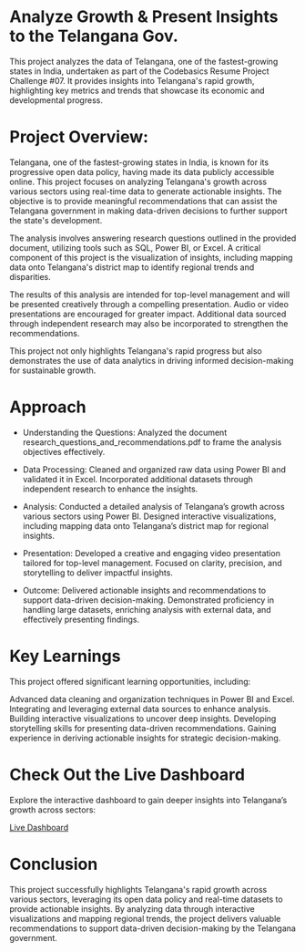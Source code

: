 # Analyze Growth & Present Insights to the Telangana Gov.
This project analyzes the data of Telangana, one of the fastest-growing states in India, undertaken as part of the Codebasics Resume Project Challenge #07.
It provides insights into Telangana's rapid growth, highlighting key metrics and trends that showcase its economic and developmental progress.

# Project Overview:

Telangana, one of the fastest-growing states in India, is known for its progressive open data policy, having made its data publicly accessible online. This project focuses on analyzing Telangana's growth across various sectors using real-time data to generate actionable insights. The objective is to provide meaningful recommendations that can assist the Telangana government in making data-driven decisions to further support the state's development.

The analysis involves answering research questions outlined in the provided document, utilizing tools such as SQL, Power BI, or Excel. A critical component of this project is the visualization of insights, including mapping data onto Telangana's district map to identify regional trends and disparities.

The results of this analysis are intended for top-level management and will be presented creatively through a compelling presentation. Audio or video presentations are encouraged for greater impact. Additional data sourced through independent research may also be incorporated to strengthen the recommendations.

This project not only highlights Telangana's rapid progress but also demonstrates the use of data analytics in driving informed decision-making for sustainable growth.

# Approach
* Understanding the Questions:
Analyzed the document research_questions_and_recommendations.pdf to frame the analysis objectives effectively.

* Data Processing:
Cleaned and organized raw data using Power BI and validated it in Excel.
Incorporated additional datasets through independent research to enhance the insights.

* Analysis:
Conducted a detailed analysis of Telangana’s growth across various sectors using Power BI.
Designed interactive visualizations, including mapping data onto Telangana’s district map for regional insights.

* Presentation:
Developed a creative and engaging video presentation tailored for top-level management.
Focused on clarity, precision, and storytelling to deliver impactful insights.

* Outcome:
Delivered actionable insights and recommendations to support data-driven decision-making.
Demonstrated proficiency in handling large datasets, enriching analysis with external data, and effectively presenting findings.

# Key Learnings
This project offered significant learning opportunities, including:

Advanced data cleaning and organization techniques in Power BI and Excel.
Integrating and leveraging external data sources to enhance analysis.
Building interactive visualizations to uncover deep insights.
Developing storytelling skills for presenting data-driven recommendations.
Gaining experience in deriving actionable insights for strategic decision-making.

# Check Out the Live Dashboard
Explore the interactive dashboard to gain deeper insights into Telangana’s growth across sectors:

[Live Dashboard](https://app.powerbi.com/view?r=eyJrIjoiOGMwYzM4ZWUtMzE3Ni00Nzc3LWE4ZjYtMmRhYjBlZDM4MjQ3IiwidCI6ImM2ZTU0OWIzLTVmNDUtNDAzMi1hYWU5LWQ0MjQ0ZGM1YjJjNCJ9)

# Conclusion
This project successfully highlights Telangana's rapid growth across various sectors, leveraging its open data policy and real-time datasets to provide actionable insights. By analyzing data through interactive visualizations and mapping regional trends, the project delivers valuable recommendations to support data-driven decision-making by the Telangana government.
